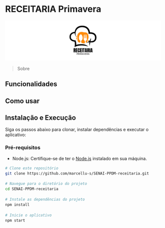 # RECEITARIA Primavera

![Thumb Receitaria Primavera](https://raw.githubusercontent.com/marcellu-s/SENAI-PPDM-receitaria/main/src/assets/images/Thumb.jpg?token=GHSAT0AAAAAACJNIZVD7BVSYNLRFR5QCRCKZJZW5DQ)

> Sobre

## Funcionalidades



## Como usar



## Instalação e Execução
Siga os passos abaixo para clonar, instalar dependências e executar o aplicativo:

### Pré-requisitos
- Node.js: Certifique-se de ter o [Node.js](https://nodejs.org/) instalado em sua máquina.

```bash
# Clone este repositório
git clone https://github.com/marcellu-s/SENAI-PPDM-receitaria.git

# Navegue para o diretório do projeto
cd SENAI-PPDM-receitaria

# Instale as dependências do projeto
npm install

# Inicie o aplicativo
npm start
